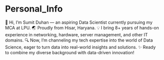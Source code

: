 # Personal_Info

🚀 Hi, I’m Sumit Duhan — an aspiring Data Scientist currently pursuing my MCA at LPU.
🌏 Proudly from Hisar, Haryana.
💡 I bring 8+ years of hands-on experience in networking, hardware, server management, and other IT domains.
🔍 Now, I’m channeling my tech expertise into the world of Data Science, eager to turn data into real-world insights and solutions.
✨ Ready to combine my diverse background with data-driven innovation!

